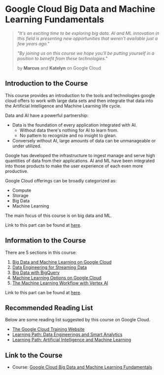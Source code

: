 # Google Cloud Big Data and Machine Learning Fundamentals

> *"It's an exciting time to be exploring big data. AI and ML innovation in this field is presenting new opportunities that weren't available just a few years ago."* 
> 
> *"By joining us on this course we hope you'll be putting yourself in a position to benefit from these technologies."*
> 
> by **Marcus** and **Katelyn** on Google Cloud

## Introduction to the Course

This course provides an introduction to the tools and technologies google cloud offers to work with large data sets and then integrate that data into the Artificial Intelligence and Machine Learning life cycle.

Data and AI have a powerful partnership:

* Data is the foundation of every application integrated with AI. 
    * Without data there's nothing for AI to learn from. 
    * No pattern to recognize and no insight to glean. 
* Conversely without AI, large amounts of data can be unmanageable or under utilized.

Google has developed the infrastructure to ingest manage and serve high quantities of data from their applications. AI and ML have been integrated into those products to make the user experience of each even more productive.

Google Cloud offerings can be broadly categorized as:

* Compute
* Storage
* Big Data
* Machine Learning

The main focus of this course is on big data and ML.

Link to this part can be found at [here](https://youtu.be/QBkMoeq3ZP4?t=22).

## Information to the Course

There are 5 sections in this course:

1. [Big Data and Machine Learning on Google Cloud]()
2. [Data Engineering for Streaming Data]()
3. [Big Data with BigQuery]()
4. [Machine Learning Options on Google Cloud]()
5. [The Machine Learning Workflow with Vertex AI]()

Link to this part can be found at [here](https://youtu.be/QBkMoeq3ZP4?t=117).

## Recommended Reading List

Below are some reading list suggested by this course on Google Cloud.

* [The Google Cloud Training Website](https://cloud.google.com/training#learning-paths)
* [Learning Path: Data Engineerings and Smart Analytics](https://cloud.google.com/training/data-engineering-and-analytics)
* [Learning Path: Artificial Intelligence and Machine Learning](https://cloud.google.com/training/machinelearning-ai)

## Link to the Course

* Course: [Google Cloud Big Data and Machine Learning Fundamentals](https://www.cloudskillsboost.google/course_templates/3)